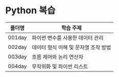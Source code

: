 # Python 복습
| 폴더명 | 학습 주제                            |
| ------ | ------------------------------------ |
| 001day | 파이썬 변수를 사용한 데이터 관리     |
| 002day | 데이터 형식 이해 및 문자열 조작 방법 |
| 003day | 흐름 제어와 논리 연산자 |
| 004day | 무작위화 및 파이썬 리스트 |
